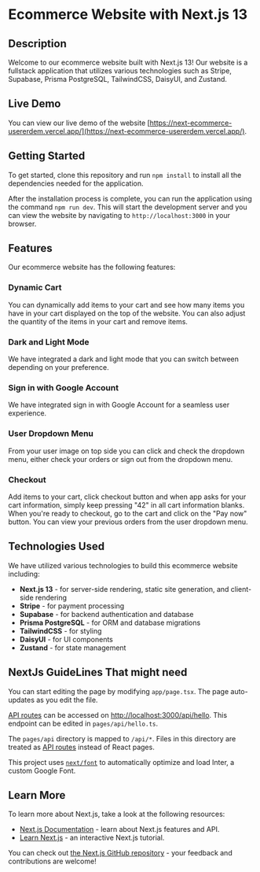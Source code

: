 # Ecommerce Website with Next.js 13

## Description

Welcome to our ecommerce website built with Next.js 13! Our website is a fullstack application that utilizes various technologies such as Stripe, Supabase, Prisma PostgreSQL, TailwindCSS, DaisyUI, and Zustand.

## Live Demo

You can view our live demo of the website [https://next-ecommerce-usererdem.vercel.app/](https://next-ecommerce-usererdem.vercel.app/).

## Getting Started

To get started, clone this repository and run `npm install` to install all the dependencies needed for the application.

After the installation process is complete, you can run the application using the command `npm run dev`. This will start the development server and you can view the website by navigating to `http://localhost:3000` in your browser.

## Features

Our ecommerce website has the following features:

### Dynamic Cart

You can dynamically add items to your cart and see how many items you have in your cart displayed on the top of the website. You can also adjust the quantity of the items in your cart and remove items.

### Dark and Light Mode

We have integrated a dark and light mode that you can switch between depending on your preference.

### Sign in with Google Account

We have integrated sign in with Google Account for a seamless user experience.

### User Dropdown Menu

From your user image on top side you can click and check the dropdown menu, either check your orders or sign out from the dropdown menu.

### Checkout

Add items to your cart, click checkout button and when app asks for your cart information, simply keep pressing "42" in all cart information blanks. When you're ready to checkout, go to the cart and click on the "Pay now" button. You can view your previous orders from the user dropdown menu.

## Technologies Used

We have utilized various technologies to build this ecommerce website including:

- **Next.js 13** - for server-side rendering, static site generation, and client-side rendering
- **Stripe** - for payment processing
- **Supabase** - for backend authentication and database
- **Prisma PostgreSQL** - for ORM and database migrations
- **TailwindCSS** - for styling
- **DaisyUI** - for UI components
- **Zustand** - for state management


## NextJs GuideLines That might need
You can start editing the page by modifying `app/page.tsx`. The page auto-updates as you edit the file.

[API routes](https://nextjs.org/docs/api-routes/introduction) can be accessed on [http://localhost:3000/api/hello](http://localhost:3000/api/hello). This endpoint can be edited in `pages/api/hello.ts`.

The `pages/api` directory is mapped to `/api/*`. Files in this directory are treated as [API routes](https://nextjs.org/docs/api-routes/introduction) instead of React pages.

This project uses [`next/font`](https://nextjs.org/docs/basic-features/font-optimization) to automatically optimize and load Inter, a custom Google Font.

## Learn More

To learn more about Next.js, take a look at the following resources:

- [Next.js Documentation](https://nextjs.org/docs) - learn about Next.js features and API.
- [Learn Next.js](https://nextjs.org/learn) - an interactive Next.js tutorial.

You can check out [the Next.js GitHub repository](https://github.com/vercel/next.js/) - your feedback and contributions are welcome!